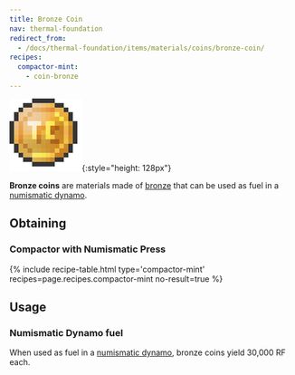```yaml
---
title: Bronze Coin
nav: thermal-foundation
redirect_from:
  - /docs/thermal-foundation/items/materials/coins/bronze-coin/
recipes:
  compactor-mint:
    - coin-bronze
---
```


![Bronze coin](/assets/images/thermal-foundation/coin-bronze.png){:style="height: 128px"}


**Bronze coins** are materials made of [bronze](/docs/bronze-ingot/) that can be
used as fuel in a [numismatic dynamo](/docs/numismatic-dynamo/).


Obtaining
---------

### Compactor with Numismatic Press
{% include recipe-table.html type='compactor-mint' recipes=page.recipes.compactor-mint no-result=true %}


Usage
-----

### Numismatic Dynamo fuel
When used as fuel in a [numismatic dynamo](/docs/numismatic-dynamo/), bronze
coins yield 30,000 RF each.
